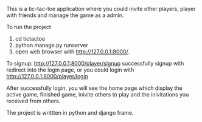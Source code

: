 This is a tic-tac-toe application where you could invite other players, player with friends and manage the game as a admin.

To run the project
1. cd tictactoe
2. python manage.py runserver
3. open web browser with http://127.0.0.1:8000/.

To signup: http://127.0.0.1:8000/player/signup
successfully signup with redirect into the login page, or you could login with http://127.0.0.1:8000/player/login

After successfully login, you will see the home page which display the active game, finished game, inivite others to play and the inivitations you received from others.

The project is writtten in python and django frame.





